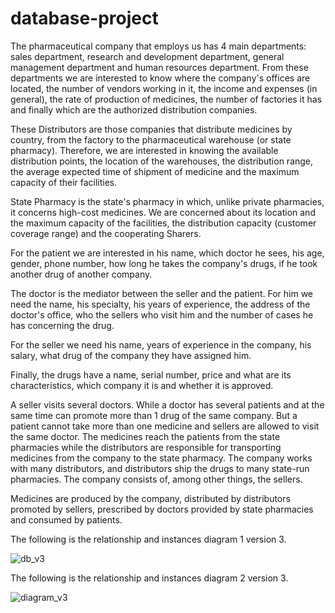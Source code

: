 # database-project
The pharmaceutical company that employs us has 4 main departments: sales department, research and development department, general management department and 
human resources department. From these departments we are interested to know where the company's offices are located, the number of vendors working in it, 
the income and expenses (in general), the rate of production of medicines, the number of factories it has and finally which are the authorized distribution 
companies.

These Distributors are those companies that distribute medicines by country, from the factory to the pharmaceutical warehouse (or state pharmacy). 
Therefore, we are interested in knowing the available distribution points, the location of the warehouses, the distribution range, the average expected 
time of shipment of medicine and the maximum capacity of their facilities.

State Pharmacy is the state's pharmacy in which, unlike private pharmacies, it concerns high-cost medicines. We are concerned about its location and the 
maximum capacity of the facilities, the distribution capacity (customer coverage range) and the cooperating Sharers.

For the patient we are interested in his name, which doctor he sees, his age, gender, phone number, how long he takes the company's drugs, if he took another 
drug of another company.

The doctor is the mediator between the seller and the patient. For him we need the name, his specialty, his years of experience, the address of the doctor's 
office, who the sellers who visit him and the number of cases he has concerning the drug.

For the seller we need his name, years of experience in the company, his salary, what drug of the company they have assigned him.

Finally, the drugs have a name, serial number, price and what are its characteristics, which company it is and whether it is approved.

A seller visits several doctors. While a doctor has several patients and at the same time can promote more than 1 drug of the same company. But a patient cannot 
take more than one medicine and sellers are allowed to visit the same doctor. The medicines reach the patients from the state pharmacies while the distributors 
are responsible for transporting medicines from the company to the state pharmacy. The company works with many distributors, and distributors ship the drugs to 
many state-run pharmacies. The company consists of, among other things, the sellers.

Medicines are produced by the company, distributed by distributors promoted by sellers, prescribed by doctors provided by state pharmacies and consumed by patients.

The following is the relationship and instances diagram 1 version 3.

![db_v3](https://user-images.githubusercontent.com/94289294/211664721-a2055533-7de3-4cf1-8cf3-4620b1f62d30.png)

The following is the relationship and instances diagram 2 version 3.

![diagram_v3](https://user-images.githubusercontent.com/94289294/211664752-6c044af1-5a24-408a-92f5-aacb9838f019.png)

